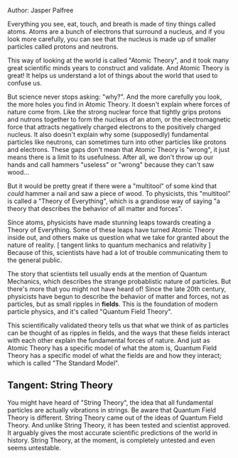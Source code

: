 Author: Jasper Palfree

Everything you see, eat, touch, and breath is made of tiny things called atoms. Atoms are a bunch of electrons that surround a nucleus, and if you look more carefully, you can see that the nucleus is made up of smaller particles called protons and neutrons.

This way of looking at the world is called "Atomic Theory", and it took many great scientific minds years to construct and validate. And Atomic Theory is great! It helps us understand a lot of things about the world that used to confuse us.

But science never stops asking: "why?".  And the more carefully you look, the more holes you find in Atomic Theory. It doesn't explain where forces of nature come from. Like the strong nuclear force that tightly grips protons and nutrons together to form the nucleus of an atom, or the electromagnetic force that attracts negatively charged electrons to the positively charged nucleus. It also doesn't explain why some (supposedly) fundamental particles like neutrons, can sometimes turn into other particles like protons and electrons. These gaps don't mean that Atomic Theory is "wrong", it just means there is a limit to its usefulness. After all, we don't throw up our hands and call hammers "useless" or "wrong" because they can't saw wood... 

But it would be pretty great if there were a "multitool" of some kind that _could_ hammer a nail and saw a piece of wood. To physicists, this "multitool" is called a "Theory of Everything", which is a grandiose way of saying "a theory that describes the behavior of all matter and forces".

Since atoms, physicists have made stunning leaps towards creating a Theory of Everything. Some of these leaps have turned Atomic Theory inside out, and others make us question what we take for granted about the nature of reality. [ tangent links to quantum mechanics and relativity ] Because of this, scientists have had a lot of trouble communicating them to the general public. 

The story that scientists tell usually ends at the mention of Quantum Mechanics, which describes the strange probablistic nature of particles. But there's more that you might not have heard of! Since the late 20th century, physicists have begun to describe the behavior of matter and forces, not as particles, but as small ripples in **fields**. This is the foundation of modern particle physics, and it's called "Quantum Field Theory". 

This scientifically validated theory tells us that what we think of as particles can be thought of as ripples in fields, and the ways that these fields interact with each other explain the fundamental forces of nature. And just as Atomic Theory has a specific model of what the atom is, Quantum Field Theory has a specific model of what the fields are and how they interact; which is called "The Standard Model".


## Tangent: String Theory

You might have heard of "String Theory", the idea that all fundamental particles are actually vibrations in strings. Be aware that Quantum Field Theory is different. String Theory came out of the ideas of Quantum Field Theory. And unlike String Theory, it has been tested and scientist approved. It arguably gives the most accurate scientific predictions of the world in history. String Theory, at the moment, is completely untested and even seems untestable.
